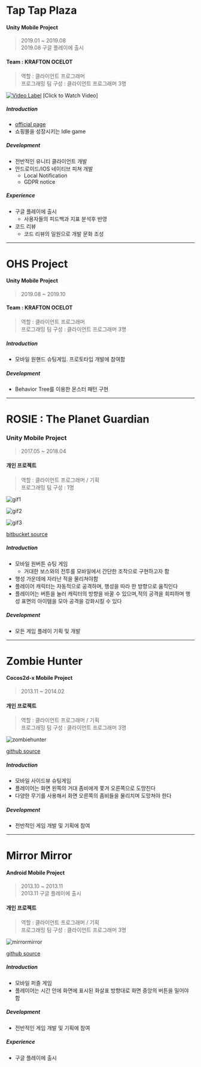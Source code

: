 # Tap Tap Plaza
    
#### Unity Mobile Project
> 2019.01 ~ 2019.08  
> 2019.08 구글 플레이에 출시  

#### Team : KRAFTON OCELOT
> 역할 : 클라이언트 프로그래머  
> 프로그래밍 팀 구성 : 클라이언트 프로그래머 3명

[![Video Label](http://img.youtube.com/vi/LVwMEJusWXg/0.jpg)](https://www.youtube.com/watch?v=LVwMEJusWXg) 
  [Click to Watch Video]

##### Introduction
- [official page](http://en.pnixgames.com/games/taptapplaza)
- 쇼핑몰을 성장시키는 Idle game

##### Development
- 전반적인 유니티 클라이언트 개발
- 안드로이드/IOS 네이티브 피쳐 개발
	- Local Notification
	- GDPR notice
	
##### Experience
- 구글 플레이에 출시
	- 사용자들의 피드백과 지표 분석후 반영
- 코드 리뷰
	- 코드 리뷰의 일원으로 개발 문화 조성
  
-----
  
# OHS Project
    
#### Unity Mobile Project
> 2019.08 ~ 2019.10 

#### Team : KRAFTON OCELOT
> 역할 : 클라이언트 프로그래머  
> 프로그래밍 팀 구성 : 클라이언트 프로그래머 3명

##### Introduction
- 모바일 원핸드 슈팅게임. 프로토타입 개발에 참여함

##### Development
- Behavior Tree를 이용한 몬스터 패턴 구현
  
-----
  
# ROSIE : The Planet Guardian
### Unity Mobile Project
> 2017.05 ~ 2018.04  

#### 개인 프로젝트
> 역할 : 클라이언트 프로그래머 / 기획  
> 프로그래밍 팀 구성 : 1명

![gif1](/img/rosie1.gif)
  
![gif2](/img/rosie2.gif)
  
![gif3](/img/rosie3.gif)
  
[bitbucket source](https://bitbucket.org/cicadakim/rosie/src/master/)
  
##### Introduction
- 모바일 원버튼 슈팅 게임
	- 거대한 보스와의 전투를 모바일에서 간단한 조작으로 구현하고자 함
- 행성 가운데에 자라난 적을 물리쳐야함
- 플레이어 캐릭터는 자동적으로 공격하며, 행성을 따라 한 방향으로 움직인다
- 플레이어는 버튼을 눌러 캐릭터의 방향을 바꿀 수 있으며,적의 공격을 회피하며 행성 표면의 아이템을 모아 공격을 강화시킬 수 있다

##### Development
- 모든 게임 플레이 기획 및 개발
  
-----
    
# Zombie Hunter  

#### Cocos2d-x Mobile Project
> 2013.11 ~ 2014.02  

#### 개인 프로젝트
> 역할 : 클라이언트 프로그래머 / 기획  
> 프로그래밍 팀 구성 : 클라이언트 프로그래머 3명
  
![zombiehunter](/img/zombiehunter.png)
  
[github source](https://github.com/CicadaKim/ZombieHunter)

##### Introduction
- 모바일 사이드뷰 슈팅게임
- 플레이어는 화면 왼쪽의 거대 좀비에게 쫓겨 오른쪽으로 도망친다
- 다양한 무기를 사용해서 화면 오른쪽의 좀비들을 물리치며 도망쳐야 한다

##### Development
- 전반적인 게임 개발 및 기획에 참여
  
-----
  
# Mirror Mirror  

#### Android Mobile Project
> 2013.10 ~ 2013.11  
> 2013.11 구글 플레이에 출시  

#### 개인 프로젝트
> 역할 : 클라이언트 프로그래머 / 기획  
> 프로그래밍 팀 구성 : 클라이언트 프로그래머 3명
  
![mirrormirror](/img/mirrormirror.png)
  
[github source](https://github.com/CicadaKim/MirrorMirror)

##### Introduction
- 모바일 퍼즐 게임
- 플레이어는 시간 안에 화면에 표시된 화살표 방향대로 화면 중앙의 버튼을 밀어야 함

##### Development
- 전반적인 게임 개발 및 기획에 참여
	
##### Experience
- 구글 플레이에 출시